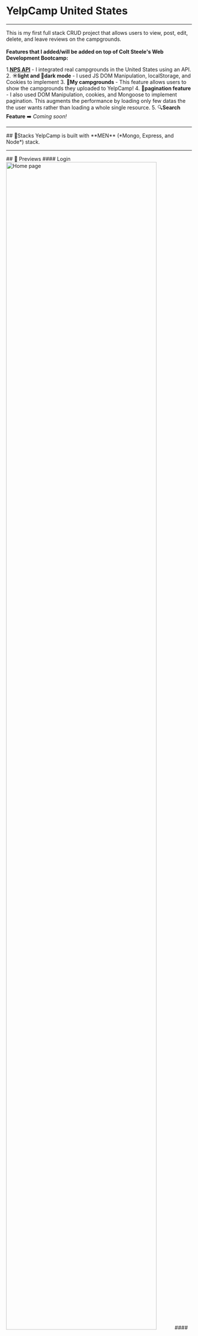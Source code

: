 # YelpCamp United States
<hr>
This is my first full stack CRUD project that allows users to view, post, edit, delete, and leave reviews on the campgrounds. 
<br><br>
<b>Features that I added/will be added on top of Colt Steele's Web Development Bootcamp: </b>
<br>

1.**[NPS API](https://www.nps.gov/subjects/developer/guides.htm)** - I integrated real campgrounds in the United States using an API.
2. **☀️light and 🌙dark mode** - I used JS DOM Manipulation, localStorage, and Cookies to implement
3. **🌳My campgrounds** - This feature allows users to show the campgrounds they uploaded to YelpCamp! 
4. **📄pagination feature** - I also used DOM Manipulation, cookies, and Mongoose to implement pagination. This augments the performance by loading only few datas the the user wants rather than loading a whole single resource.
5. 🔍**Search Feature** ➡️ <i>Coming soon!</i> 

<hr>
## 🔨Stacks
YelpCamp is built with **MEN** (*Mongo, Express, and Node*) stack.
<hr>
## 👀 Previews
#### Login
<img src="assets/imgs/login.png" width="90%" alt="Home page">
#### Login (dark mode)
<img src="assets/imgs/logindark.png" width="90%" alt="Home page">
#### Register
<img src="assets/imgs/register.png" width="90%" alt="Home page">
#### Register (dark mode)
<img src="assets/imgs/registerdark.png" width="90%" alt="Home page">

#### Homepage
<img src="assets/imgs/homepage.png" width="100%" alt="Home page">
#### All Campgrounds
<img src="assets/imgs/allcmplight.png" width="100%" alt="Home page">
#### All Campgrounds
<img src="assets/imgs/allcmplight2.png" width="100%" alt="Home page">
#### All Campgrounds (dark mode)
<img src="assets/imgs/allcmpdark.png" width="100%" alt="Home page">
#### All Campgrounds (dark mode)
<img src="assets/imgs/allcmpdark2.png" width="100%" alt="Home page">
#### Show a Campground
<img src="assets/imgs/showcmp.png" width="100%" alt="Home page">
#### Show a Campground (dark mode)
<img src="assets/imgs/showcmpdark.png" width="100%" alt="Home page">
#### Edit a Campground
<img src="assets/imgs/edit.png" width="100%" alt="Home page">
#### Reviews
<img src="assets/imgs/review.png" width="100%" alt="Home page">

<hr>
## 🧰Tools
### 
1.  #### Mongoose
2.  #### MapBox
3.  #### Coudinary
4.  #### Passport.js
5.  #### Embedded Javascript
6.  #### Axios
7.  #### Joi
<hr>
## 💻 To run on your local machine:
### Prerequisties:
1. You should have the following installed on your machine:
- Node
- Mongo
- Git
- VS Code
2. You should have the following accounts to gain access to keys, and token required for the project:
- Cloudinary
- Mapbox
- NPS
  
### Steps:
1. On the main repository, click the green Code button and copy the SSH. 

2. Go or create a directory where you want the repository to be included then type this script on your terminal:
`git clone [SSH HERE]`
3. Open the cloned repository on VS Code.
4. On your terminal, download all the dependencies by typing
   `npm i` or `npm install`
5. Create a .env file to store the required keys for the project

    *replace value with the appropriate keys from the required accounts mentioned in the prerequisites*
- CLOUDINARY_CLOUD_NAME=[value]
- CLOUDINARY_KEY=[value]
- CLOUDINARY_SECRET=[value]
- MAPBOX_TOKEN=[value]
- API_KEY=[value]
- OWNER_ID=[value]
6. Open a new terminal and type `mongod`. The project will not start until this is opened ⚠️
7. On the previous terminal, type 
   `node app.js` or `nodemon app.js` (*recommended*)
8. Once you see "Database connected", go to your preferred browser, then go to *localhost:3000*
